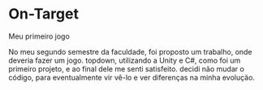 # On-Target
Meu primeiro jogo

No meu segundo semestre da faculdade, foi proposto um trabalho, onde deveria fazer um jogo.
topdown, utilizando a Unity e C#, como foi um primeiro projeto, e ao final dele me senti satisfeito.
decidi não mudar o código, para eventualmente vir vê-lo e ver diferenças na minha evolução.
